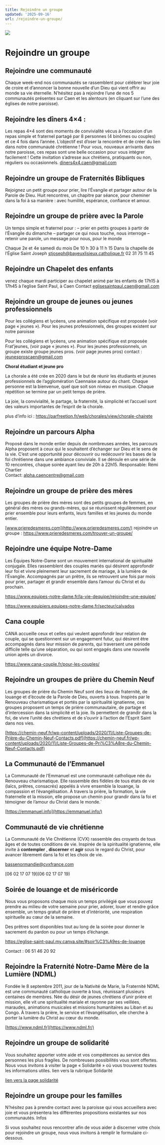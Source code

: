 ```yaml
---
title: Rejoindre un groupe
updated: '2025-09-16'
url: /rejoindre-un-groupe/
---
```


[![](https://blogger.googleusercontent.com/img/a/AVvXsEjV9TCKZS9OC4S7ACeaee2pMTmA0KmFXqlaRwewPIxoV6-P7xxLbsX_lHE6dwwE9K5MW4DmOMd69lF07gMDy0UPlRE1zjJVps0f62JX8o0UMFEJ-D5HvwC6RShSbKHzpJj4qZxg_lulx0FzTZbpgrezZLxb56uKODDP7qpfVaSd22XAKs8PgLbOie3dCwiK=w640-h416)](https://blogger.googleusercontent.com/img/a/AVvXsEjV9TCKZS9OC4S7ACeaee2pMTmA0KmFXqlaRwewPIxoV6-P7xxLbsX_lHE6dwwE9K5MW4DmOMd69lF07gMDy0UPlRE1zjJVps0f62JX8o0UMFEJ-D5HvwC6RShSbKHzpJj4qZxg_lulx0FzTZbpgrezZLxb56uKODDP7qpfVaSd22XAKs8PgLbOie3dCwiK)

# Rejoindre un groupe

[](https://github.com/gnodet/bonpasteur#rejoindre-un-groupe)

## Rejoindre une communauté

[](https://github.com/gnodet/bonpasteur#rejoindre-une-communaut%C3%A9)

Chaque week-end nos communautés se rassemblent pour célébrer leur joie de croire et d’annoncer la bonne nouvelle d’un Dieu qui vient offrir au monde sa vie éternelle. N’hésitez pas à rejoindre l’une de nos 5 communautés présentes sur Caen et les alentours (en cliquant sur l’une des églises de notre paroisse).

## Rejoindre les dîners 4×4 :

[](https://github.com/gnodet/bonpasteur#rejoindre-les-d%C3%AEners-4x4-)

Les repas 4×4 sont des moments de convivialité vécus à l’occasion d’un repas simple et fraternel partagé par 8 personnes (4 binômes ou couples) et ce 4 fois dans l’année. L’objectif est d’oser la rencontre et de créer du lien dans notre communauté chrétienne ! Pour vous, nouveaux arrivants dans notre paroisse, ces repas sont une belle occasion pour vous intégrer facilement ! Cette invitation s’adresse aux chrétiens, pratiquants ou non, réguliers ou occasionnels. [diners4x4.caen@gmail.com](mailto:diners4x4.caen@gmail.com)

## 

## Rejoindre un groupe de Fraternités Bibliques

[](https://github.com/gnodet/bonpasteur#rejoindre-un-groupe-biblique)

Rejoignez un petit groupe pour prier, lire l’Évangile et partager autour de la Parole de Dieu. Huit rencontres, un chapitre par séance, pour cheminer dans la foi à sa manière : avec humilité, espérance, confiance et amour.

## Rejoindre un groupe de prière avec la Parole

[](https://github.com/gnodet/bonpasteur#rejoindre-un-groupe-de-pri%C3%A8re-avec-la-parole)

Un temps simple et fraternel pour : – prier en petits groupes à partir de l’Évangile du dimanche – partager ce qui nous touche, nous interroge – retenir une parole, un message pour nous, pour le monde

Chaque 2e et 4e samedi du mois De 10 h 30 à 11 h 15 Dans la chapelle de l’Église Saint Joseph [stjoseph@bayeuxlisieux.catholique.fr](mailto:stjoseph@bayeuxlisieux.catholique.fr) 02 31 75 11 45

## Rejoindre un Chapelet des enfants

[](https://github.com/gnodet/bonpasteur#rejoindre-un-chapelet-des-enfants)

venez chaque mardi participer au chapelet animé par les enfants de 17h15 à 17h45 à l’eglise Saint Paul, à Caen Contact [eglisesaintpaul.caen@gmail.com](mailto:eglisesaintpaul.caen@gmail.com)

## Rejoindre un groupe de jeunes ou jeunes professionnels

[](https://github.com/gnodet/bonpasteur#rejoindre-un-groupe-de-jeunes-ou-jeunes-professionnels)

Pour les collégiens et lycéens, une animation spécifique est proposée (voir page « jeunes »). Pour les jeunes professionnels, des groupes existent sur notre paroisse

Pour les collégiens et lycéens, une animation spécifique est proposée Frat’jeunes, (voir page « jeunes »). Pour les jeunes professionnels, un groupe existe groupe jeunes pros. (voir page jeunes pros) contact : [jeunesproscaen@gmail.com](mailto:jeunesproscaen@gmail.com)

**Choral étudiant et jeune pro**

La chorale a été crée en 2020 dans le but de réunir les étudiants et jeunes professionnels de l’agglomération Caennaise autour du chant. Chaque personne est la bienvenue, quel que soit son niveau en musique. Chaque répétition se termine par un petit temps de prière.

La joie, la convivialité, le partage, la fraternité, la simplicité et l’accueil sont des valeurs importantes de l’esprit de la chorale.

plus d’info ici : <https://parfreetion.fr/web/chorales/view/chorale-chairete>

## Rejoindre un parcours Alpha

[](https://github.com/gnodet/bonpasteur#rejoindre-un-parcours-alpha)

Proposé dans le monde entier depuis de nombreuses années, les parcours Alpha proposent à ceux qui le souhaitent d’échanger sur Dieu et le sens de la vie. C’est une opportunité pour découvrir ou redécouvrir les bases de la foi chrétienne dans une ambiance conviviale. Il se déroule en une série de 10 rencontres, chaque soirée ayant lieu de 20h à 22h15. Responsable: Rémi Chartier  
Contact: [alpha.caencentre@gmail.com](mailto:alpha.caencentre@gmail.com)

## Rejoindre un groupe de prière des mères

[](https://github.com/gnodet/bonpasteur#rejoindre-un-groupe-de-pri%C3%A8re-des-m%C3%A8res)

Les groupes de prière des mères sont des petits groupes de femmes, en général des mères ou grands-mères, qui se réunissent régulièrement pour prier ensemble pour leurs enfants, leurs familles et les jeunes du monde entier.

[www.prieredesmeres.com](http://www.prieredesmeres.com/) rejoindre un groupe : <https://www.prieredesmeres.com/trouver-un-groupe/>

## Rejoindre une équipe Notre-Dame

[](https://github.com/gnodet/bonpasteur#rejoindre-une-%C3%A9quipe-notre-dame)

Les Équipes Notre-Dame sont un mouvement international de spiritualité conjugale. Elles rassemblent des couples mariés qui désirent approfondir leur foi et vivre pleinement leur sacrement de mariage, à la lumière de l’Évangile. Accompagnés par un prêtre, ils se retrouvent une fois par mois pour prier, partager et grandir ensemble dans l’amour du Christ et du prochain.

<https://www.equipes-notre-dame.fr/la-vie-dequipe/rejoindre-une-equipe/>

<https://www.equipiers.equipes-notre-dame.fr/secteur/calvados>

## Cana couple

[](https://github.com/gnodet/bonpasteur#cana-couple)

CANA accueille ceux et celles qui veulent approfondir leur relation de couple, qui se questionnent sur un engagement futur, qui désirent être accompagnés dans leur mission de parents, qui traversent une période difficile telle qu’une séparation, ou qui sont engagés dans une nouvelle union après un divorce. 

<https://www.cana-couple.fr/pour-les-couples/>

## Rejoindre un groupes de prière du Chemin Neuf

[](https://github.com/gnodet/bonpasteur#rejoindre-un-groupes-de-pri%C3%A8re-du-chemin-neuf)

Les groupes de prière du Chemin Neuf sont des lieux de fraternité, de louange et d’écoute de la Parole de Dieu, ouverts à tous. Inspirés par le Renouveau charismatique et portés par la spiritualité ignatienne, ces groupes proposent un temps de prière communautaire, de partage et d’intercession dans la simplicité et la joie. Ils permettent de grandir dans la foi, de vivre l’unité des chrétiens et de s’ouvrir à l’action de l’Esprit Saint dans nos vies.

[https://chemin-neuf.fr/wp-content/uploads/2020/11/Liste-Groupes-de-Prière-du-Chemin-Neuf-Contacts.pdf](https://chemin-neuf.fr/wp-content/uploads/2020/11/Liste-Groupes-de-Pri%C3%A8re-du-Chemin-Neuf-Contacts.pdf)

## La Communauté de l’Emmanuel

[](https://github.com/gnodet/bonpasteur#la-communaut%C3%A9-de-lemmanuel)

La Communauté de l’Emmanuel est une communauté catholique née du Renouveau charismatique. Elle rassemble des fidèles de tous états de vie (laïcs, prêtres, consacrés) appelés à vivre ensemble la louange, la compassion et l’évangélisation. À travers la prière, la formation, la vie fraternelle et la mission, elle propose un chemin pour grandir dans la foi et témoigner de l’amour du Christ dans le monde.`

[https://emmanuel.info](https://emmanuel.info/)

## Communauté de vie chrétienne

La Communauté de Vie Chrétienne (CVX) rassemble des croyants de tous âges et de toutes conditions de vie. Inspirée de la spiritualité ignatienne, elle invite à **contempler** , **discerner** et **agir** sous le regard du Christ, pour avancer librement dans la foi et les choix de vie.

[bassenormandie@cvxfrance.com](mailto:bassenormandie@cvxfrance.com)

[06 02 17 07 19](06 02 17 07 19)

## Soirée de louange et de miséricorde

Nous vous proposons chaque mois un temps privilégié que vous pouvez prendre au milieu de votre semaine pour prier, adorer, louer et rendre grâce ensemble, un temps gratuit de prière et d’intériorité, une respiration spirituelle au cœur de la semaine.

Des prêtres sont disponibles tout au long de la soirée pour donner le sacrement du pardon ou pour un temps d’échange. 

<https://eglise-saint-paul.my.canva.site/#soir%C3%A9es-de-louange>

Contact : 06 51 46 20 92

## 

## Rejoindre la Fraternité Notre-Dame Mère de la Lumière (NDML)

[](https://github.com/gnodet/bonpasteur#rejoindre-la-fraternit%C3%A9-notre-dame-m%C3%A8re-de-la-lumi%C3%A8re-ndml)

Fondée le 8 septembre 2011, jour de la Nativité de Marie, la Fraternité NDML est une communauté catholique ouverte à tous, réunissant plusieurs centaines de membres. Née du désir de jeunes chrétiens d’unir prière et mission, elle vit une spiritualité mariale et rayonne par ses veillées, maraudes, animations musicales et missions humanitaires au Liban et au Congo. À travers la prière, le service et l’évangélisation, elle cherche à porter la lumière du Christ au cœur du monde.

[https://www.ndml.fr](https://www.ndml.fr/)

## Rejoindre un groupe de solidarité

[](https://github.com/gnodet/bonpasteur#rejoindre-un-groupe-de-solidarit%C3%A9)

Vous souhaitez apporter votre aide et vos compétences au service des personnes les plus fragiles. De nombreuses possibilités vous sont offertes. Nous vous invitons à visiter la page « Solidarité » où vous trouverez toutes les informations utiles. lien vers la rubrique Solidarité

[lien vers la page solidarité](https://bonpasteurcaen.wordpress.com/solidarite/)

## 

## Rejoindre un groupe pour les familles

[](https://github.com/gnodet/bonpasteur#rejoindre-un-groupe-pour-les-familles)

N’hésitez pas à prendre contact avec la paroisse qui vous accueillera avec joie et vous présentera les différentes propositions existantes sur nos communautés. Infos

Si vous souhaitez nous rencontrer afin de vous aider à discerner votre choix pour rejoindre un groupe, nous vous invitons à remplir le formulaire ci-dessous.